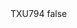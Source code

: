 <?xml version="1.0" encoding="UTF-8"?>
<CustomMetadata xmlns="http://soap.sforce.com/2006/04/metadata">
    <label>TXU794</label>
    <protected>false</protected>
</CustomMetadata>
